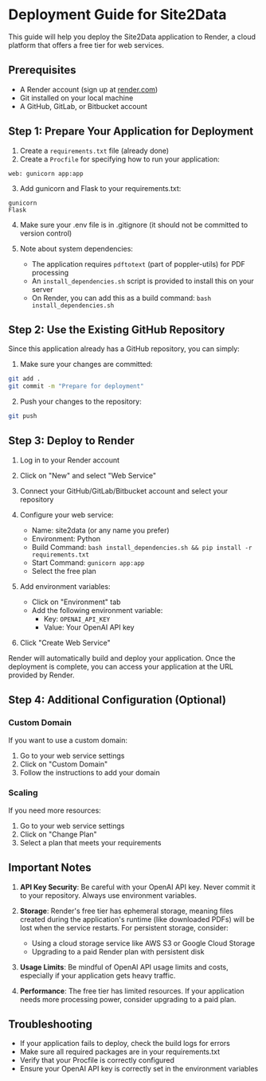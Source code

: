 # Deployment Guide for Site2Data

This guide will help you deploy the Site2Data application to Render, a cloud platform that offers a free tier for web services.

## Prerequisites

- A Render account (sign up at [render.com](https://render.com))
- Git installed on your local machine
- A GitHub, GitLab, or Bitbucket account

## Step 1: Prepare Your Application for Deployment

1. Create a `requirements.txt` file (already done)
2. Create a `Procfile` for specifying how to run your application:

```
web: gunicorn app:app
```

3. Add gunicorn and Flask to your requirements.txt:

```
gunicorn
Flask
```

4. Make sure your .env file is in .gitignore (it should not be committed to version control)

5. Note about system dependencies:
   - The application requires `pdftotext` (part of poppler-utils) for PDF processing
   - An `install_dependencies.sh` script is provided to install this on your server
   - On Render, you can add this as a build command: `bash install_dependencies.sh`

## Step 2: Use the Existing GitHub Repository

Since this application already has a GitHub repository, you can simply:

1. Make sure your changes are committed:
```bash
git add .
git commit -m "Prepare for deployment"
```

2. Push your changes to the repository:
```bash
git push
```

## Step 3: Deploy to Render

1. Log in to your Render account
2. Click on "New" and select "Web Service"
3. Connect your GitHub/GitLab/Bitbucket account and select your repository
4. Configure your web service:
   - Name: site2data (or any name you prefer)
   - Environment: Python
   - Build Command: `bash install_dependencies.sh && pip install -r requirements.txt`
   - Start Command: `gunicorn app:app`
   - Select the free plan

5. Add environment variables:
   - Click on "Environment" tab
   - Add the following environment variable:
     - Key: `OPENAI_API_KEY`
     - Value: Your OpenAI API key

6. Click "Create Web Service"

Render will automatically build and deploy your application. Once the deployment is complete, you can access your application at the URL provided by Render.

## Step 4: Additional Configuration (Optional)

### Custom Domain

If you want to use a custom domain:
1. Go to your web service settings
2. Click on "Custom Domain"
3. Follow the instructions to add your domain

### Scaling

If you need more resources:
1. Go to your web service settings
2. Click on "Change Plan"
3. Select a plan that meets your requirements

## Important Notes

1. **API Key Security**: Be careful with your OpenAI API key. Never commit it to your repository. Always use environment variables.

2. **Storage**: Render's free tier has ephemeral storage, meaning files created during the application's runtime (like downloaded PDFs) will be lost when the service restarts. For persistent storage, consider:
   - Using a cloud storage service like AWS S3 or Google Cloud Storage
   - Upgrading to a paid Render plan with persistent disk

3. **Usage Limits**: Be mindful of OpenAI API usage limits and costs, especially if your application gets heavy traffic.

4. **Performance**: The free tier has limited resources. If your application needs more processing power, consider upgrading to a paid plan.

## Troubleshooting

- If your application fails to deploy, check the build logs for errors
- Make sure all required packages are in your requirements.txt
- Verify that your Procfile is correctly configured
- Ensure your OpenAI API key is correctly set in the environment variables
